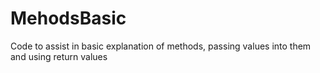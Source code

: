 # MehodsBasic
Code to assist in basic explanation of methods, passing values into them and using return values
